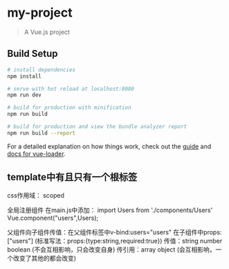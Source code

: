 # my-project

> A Vue.js project

## Build Setup

``` bash
# install dependencies
npm install

# serve with hot reload at localhost:8080
npm run dev

# build for production with minification
npm run build

# build for production and view the bundle analyzer report
npm run build --report
```

For a detailed explanation on how things work, check out the [guide](http://vuejs-templates.github.io/webpack/) and [docs for vue-loader](http://vuejs.github.io/vue-loader).

## template中有且只有一个根标签
css作用域： scoped

全局注册组件 在main.js中添加： import Users from './components/Users'  Vue.component("users",Users); 

父组件向子组件传值：在父组件标签中v-bind:users="users"
                  在子组件中props:["users"] (标准写法：props:{type:string,required:true})
传值：string number boolean (不会互相影响，只会改变自身)
传引用：array object (会互相影响，一个改变了其他的都会改变)